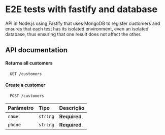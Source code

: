 # E2E tests with fastify and database

API in Node.js using Fastify that uses MongoDB to register customers and ensures that each test has its isolated environment, even an isolated database, thus ensuring that one result does not affect the other.


## API documentation

#### Returns all customers

```http
  GET /customers
```

#### Create a customer

```http
  POST /customers
```

| Parâmetro   | Tipo       | Descrição                                   |
| :---------- | :--------- | :------------------------------------------ |
| `name`      | `string` | **Required**.  |
| `phone`      | `string` | **Required**.  |



